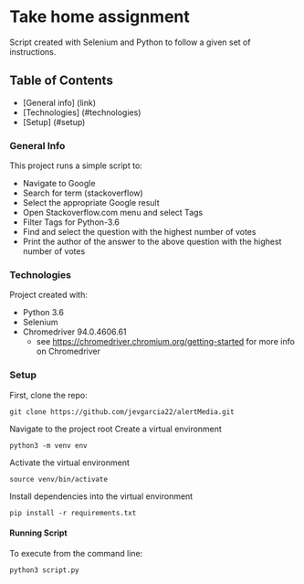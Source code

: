 # Take home assignment
Script created with Selenium and Python to follow a given set of instructions.

## Table of Contents
* [General info] (link)
* [Technologies] (#technologies)
* [Setup] (#setup)

### General Info
This project runs a simple script to:
- Navigate to Google
- Search for term (stackoverflow)
- Select the appropriate Google result
- Open Stackoverflow.com menu and select Tags
- Filter Tags for Python-3.6
- Find and select the question with the highest number of votes
- Print the author of the answer to the above question with the highest number of votes

### Technologies
Project created with:
- Python 3.6
- Selenium
- Chromedriver 94.0.4606.61
  - see https://chromedriver.chromium.org/getting-started for more info on Chromedriver

### Setup
First, clone the repo:
```
git clone https://github.com/jevgarcia22/alertMedia.git
```
Navigate to the project root
Create a virtual environment
```
python3 -m venv env
```
Activate the virtual environment
```
source venv/bin/activate
```
Install dependencies into the virtual environment
```
pip install -r requirements.txt
```
#### Running Script
To execute from the command line:
```
python3 script.py
```
